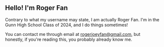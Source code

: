 ## Hello! I'm Roger Fan

Contrary to what my username may state, I am actually Roger Fan. I'm in the Gunn High School Class of 2024, and I do things sometimes!

You can contact me through email at rogerjoeyfan@gmail.com, but honestly, if you're reading this, you probably already know me.
